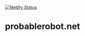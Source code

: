 [![Netlify Status][1]][2]

# probablerobot.net

[1]:
  https://api.netlify.com/api/v1/badges/6fcf3989-c5c9-4b23-87cb-854ec0a5296d/deploy-status
[2]: https://app.netlify.com/sites/probable-robot-a4564b/deploys
